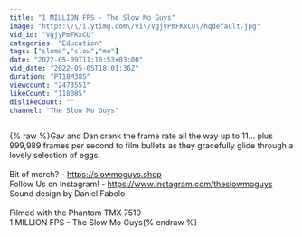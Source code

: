 ```yaml
---
title: "1 MILLION FPS - The Slow Mo Guys"
image: "https:\/\/i.ytimg.com\/vi\/VgjyPmFKxCU\/hqdefault.jpg"
vid_id: "VgjyPmFKxCU"
categories: "Education"
tags: ["slomo","slow","mo"]
date: "2022-05-09T11:18:53+03:00"
vid_date: "2022-05-05T18:01:36Z"
duration: "PT18M38S"
viewcount: "2473551"
likeCount: "118085"
dislikeCount: ""
channel: "The Slow Mo Guys"
---
```

{% raw %}Gav and Dan crank the frame rate all the way up to 11... plus 999,989 frames per second to film bullets as they gracefully glide through a lovely selection of eggs. <br /><br />Bit of merch? - <a rel="nofollow" target="blank" href="https://slowmoguys.shop">https://slowmoguys.shop</a> <br />Follow Us on Instagram! - <a rel="nofollow" target="blank" href="https://www.instagram.com/theslowmoguys">https://www.instagram.com/theslowmoguys</a><br />Sound design by Daniel Fabelo<br /><br />Filmed with the Phantom TMX 7510<br />1 MILLION FPS - The Slow Mo Guys{% endraw %}
